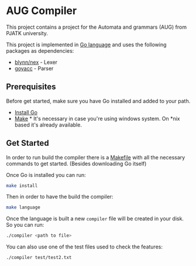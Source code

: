 # AUG Compiler

This project contains a project for the Automata and grammars (AUG) from PJATK university.

This project is implemented in [Go language](https://go.dev/) and uses the following packages as dependencies:

- [blynn/nex](https://github.com/blynn/nex) - Lexer
- [goyacc](https://pkg.go.dev/golang.org/x/tools/cmd/goyacc) - Parser

## Prerequisites

Before get started, make sure you have Go installed and added to your path.

- [Install Go](https://go.dev/doc/install)
- [Make](https://gnuwin32.sourceforge.net/install.html) * It's necessary in case you're using windows system. On *nix based it's already available.

## Get Started

In order to run build the compiler there is a [Makefile](./Makefile) with all the necessary commands to get started. (Besides downloading Go itself)

Once Go is installed you can run:

```sh
make install
```

Then in order to have the build the compiler:

```sh
make language
```

Once the language is built a new `compiler` file will be created in your disk. So you can run:

```sh
./compiler <path to file>
```

You can also use one of the test files used to check the features:

```sh
./compiler test/test2.txt
```
